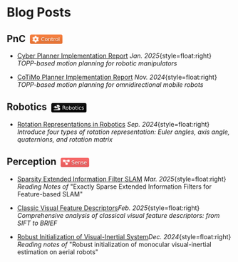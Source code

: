 # Blog Posts

<!-- ## Lecture Notes

- [ELEC 5650 - Networked Sensing, Estimation and Control](./2025/elec-5650) ⭐
  _May. 2025_{style=float:right}<br>
  _Lecture Notes for ELEC 5650 in the 2024-25 Spring by Prof. Ling Shi at HKUST_

## Math &nbsp;<img src="/public/tags/math.svg" style="display:inline; vertical-align:middle; height:1em;">

- [ELEC 5650 - Mathematic Tools](./2025/elec-5650/math-tools)
  _Mar. 2025_{style=float:right}<br>
  _Cover the necessary Math tools for basic estimation and control_ -->

## PnC &nbsp;<img src="/public/tags/control.svg" style="display:inline; vertical-align:middle; height:1em;">

<!-- - [ELEC 5650 - Linear Quadratic Regulator](./2025/elec-5650/lqr) ⭐
  _Apr. 2025_{style=float:right}<br>
  _Deviate LQR and LQG from Dynamic Programming and optimization_ -->

- [Cyber Planner Implementation Report](./2025/cyber-planner)
  _Jan. 2025_{style=float:right}<br>
  _TOPP-based motion planning for robotic manipulators_

- [CoTiMo Planner Implementation Report](./2024/cotimo-planner)
  _Nov. 2024_{style=float:right} <br>
  _TOPP-based motion planning for omnidirectional mobile robots_

## Robotics &nbsp;<img src="/public/tags/robotics.svg" style="display:inline; vertical-align:middle; height:1em;">

- [Rotation Representations in Robotics](./2024/rotation-representation)
  _Sep. 2024_{style=float:right}<br>
  _Introduce four types of rotation representation: Euler angles, axis angle, quaternions, and rotation matrix_

## Perception &nbsp;<img src="/public/tags/sense.svg" style="display:inline; vertical-align:middle; height:1em;">

<!-- - [ELEC 5650 - Kalman Filter](./2025/elec-5650/kalman-filter) ⭐
  _May. 2025_{style=float:right}<br>
  _Deviate Kalman Filter from three perspectives: geometry, probability, and optimization_

- [ELEC 5650 - Estimation Theory](./2025/elec-5650/estimation)
  _Mar. 2025_{style=float:right}<br>
  _Include topics from MAP, MMSE, ML, LMMSE, Least Square Estimation, and so on_ -->

- [Sparsity Extended Information Filter SLAM](./2025/seif-slam)
  _Mar. 2025_{style=float:right}<br>
  _Reading Notes of_ "Exactly Sparse Extended Information Filters for Feature-based SLAM"

- [Classic Visual Feature Descriptors](./2025/visual-feature)_Feb. 2025_{style=float:right}<br>
  _Comprehensive analysis of classical visual feature descriptors: from SIFT to BRIEF_

- [Robust Initialization of Visual-Inertial System](./2024/vins-init)_Dec. 2024_{style=float:right}<br>
  _Reading notes of_ "Robust initialization of monocular visual-inertial estimation on aerial robots"
